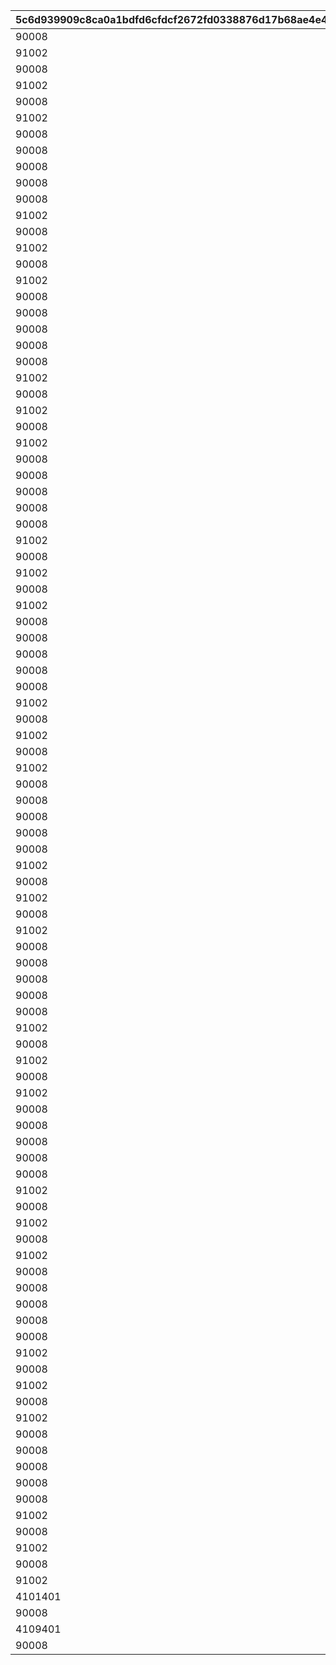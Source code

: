 |5c6d939909c8ca0a1bdfd6cfdcf2672fd0338876d17b68ae4e471e7275abc9c2|1158986962d33e3f9d998af5c04a8f368b23a85439ee80fd5c25587617cde4ef|b26a4f196bb00dc31317017298eb445f8541f20c66e50bf2a6cb40957d77da6b|c53781f1dfc9585f09f90b5d9152102196eaed32109caabf48d0a503f53b5246|bb33ffb529661dd04d4431044e9b5f14645ab47b40422c05193d18a4c8582a7a|89312418c3258b5e6d9daf2011e42e6605df0bbc8a3079b7458c5a99a918261b|8e2d5f4e88e094ebf89c6b3f6ef21673187b285a3ed072bd82578eaba5e3c57d|74add0399f841dc945ed801604d9f4eba83e0b7dd801ded0776c9d9a500ba5f0|059eb067ba32bda39c3bc24794f9f3044e810d50726934fc5dfb1aba44e095af|15c07a23248c87ecf6e99658eae583ffee81e49a8b1d22645b549d157e048f78|c3f62805a11cf10cb8b185d6ac34bb3d685cbf1f958f009807a469efcfa97c06|9656d1049f10c3adec3dba47bbb0351e934003df342a3d990d93c13fbf2f0b51|b4b674d2fd15643407b8cff85a5117850317fefd0dc222591a8f4c36fafd1f60|3912e57c89fa98775fd2984249b52ee3976a979dba8cd0231fb87d48b06ae776|d66631ada5b815e1fbc6cbee72b067bbdde6fa3602aa4af645e49f2bb978cf98|f0a5160580b7a36299e82b3f87972895db8c3f85139b36f1e25cc3dfa5dc721c|e1bbffec3b5ed268719146391946390215f3abd3db70833e948c874bfff5c8ff|2a334a94d1e4ad791be73f3a812866d40a4cf85d60ada535ae523278df09dd14|b2f63ff97bda052394d7f8d8dc62ba93872c937b27cc6995a084fc2393d36601|
| --- | --- | --- | --- | --- | --- | --- | --- | --- | --- | --- | --- | --- | --- | --- | --- | --- | --- | --- |
|90008|94002|32001|140000|4|500|2|4|1|10|2|90005|2|500000|140001|5|1|1|12|
|91002|0|32001|140001|2|200|1|4|1|500000|8|94002|12|0|25001|10|2|1|0|
|90008|94002|32001|140000|4|500|2|4|1|5|2|90005|2|750000|140001|15|1|2|12|
|91002|0|32001|140001|2|300|1|4|1|750000|8|94002|12|0|25001|20|2|2|0|
|90008|94002|32001|140000|4|500|2|4|1|5|2|90005|2|750000|140001|25|1|2|12|
|91002|0|32001|140001|2|500|1|4|1|750000|8|94002|12|0|25001|30|2|3|0|
|90008|94002|32001|140000|4|750|2|4|1|5|2|90005|2|1000000|140001|35|1|3|12|
|90008|0|32001|140001|2|1000|1|4|1|1000000|2|94002|12|0|25001|40|2|4|0|
|90008|94002|32001|140000|4|1250|2|4|1|5|2|90005|2|2000000|140001|45|1|4|12|
|90008|0|32001|140001|2|1500|1|4|1|2000000|2|94002|12|0|25001|50|2|4|0|
|90008|94002|32002|140000|4|500|2|4|1|10|2|90005|2|500000|140001|5|1|1|12|
|91002|94002|32002|21951|4|200|2|2|1|1|8|25001|2|500000|140001|10|1|1|12|
|90008|94002|32002|140000|4|700|2|4|1|5|2|90005|2|750000|140001|15|1|2|12|
|91002|0|32002|140001|2|300|1|4|1|750000|8|94002|12|0|25001|20|2|2|0|
|90008|94002|32002|140000|4|700|2|4|1|5|2|90005|2|750000|140001|25|1|2|12|
|91002|0|32002|140001|2|500|1|4|1|750000|8|94002|12|0|25001|30|2|3|0|
|90008|94002|32002|140000|4|1000|2|4|1|5|2|90005|2|1000000|140001|35|1|3|12|
|90008|0|32002|140001|2|1000|1|4|1|1000000|2|94002|12|0|25001|40|2|4|0|
|90008|94002|32002|140000|4|1250|2|4|1|5|2|90005|2|2000000|140001|45|1|4|12|
|90008|0|32002|140001|2|1500|1|4|1|2000000|2|94002|12|0|25001|50|2|4|0|
|90008|94002|32003|140000|4|500|2|4|1|10|2|90005|2|500000|140001|5|1|1|12|
|91002|94002|32003|21951|4|200|2|2|1|1|8|25001|2|500000|140001|10|1|1|12|
|90008|94002|32003|140000|4|700|2|4|1|5|2|90005|2|750000|140001|15|1|2|12|
|91002|0|32003|140001|2|300|1|4|1|750000|8|94002|12|0|25001|20|2|2|0|
|90008|94002|32003|140000|4|700|2|4|1|5|2|90005|2|750000|140001|25|1|2|12|
|91002|0|32003|140001|2|500|1|4|1|750000|8|94002|12|0|25001|30|2|3|0|
|90008|94002|32003|140000|4|1000|2|4|1|5|2|90005|2|1000000|140001|35|1|3|12|
|90008|0|32003|140001|2|1000|1|4|1|1000000|2|94002|12|0|25001|40|2|4|0|
|90008|94002|32003|140000|4|1250|2|4|1|5|2|90005|2|2000000|140001|45|1|4|12|
|90008|0|32003|140001|2|1500|1|4|1|2000000|2|94002|12|0|25001|50|2|4|0|
|90008|94002|32004|140000|4|500|2|4|1|10|2|90005|2|500000|140001|5|1|1|12|
|91002|94002|32004|21951|4|200|2|2|1|1|8|25001|2|500000|140001|10|1|1|12|
|90008|94002|32004|140000|4|700|2|4|1|5|2|90005|2|750000|140001|15|1|2|12|
|91002|0|32004|140001|2|300|1|4|1|750000|8|94002|12|0|25001|20|2|2|0|
|90008|94002|32004|140000|4|700|2|4|1|5|2|90005|2|750000|140001|25|1|2|12|
|91002|0|32004|140001|2|500|1|4|1|750000|8|94002|12|0|25001|30|2|3|0|
|90008|94002|32004|140000|4|1000|2|4|1|5|2|90005|2|1000000|140001|35|1|3|12|
|90008|0|32004|140001|2|1000|1|4|1|1000000|2|94002|12|0|25001|40|2|4|0|
|90008|94002|32004|140000|4|1250|2|4|1|5|2|90005|2|2000000|140001|45|1|4|12|
|90008|0|32004|140001|2|1500|1|4|1|2000000|2|94002|12|0|25001|50|2|4|0|
|90008|94002|32005|140000|4|500|2|4|1|10|2|90005|2|500000|140001|5|1|1|12|
|91002|94002|32005|21951|4|200|2|2|1|1|8|25001|2|500000|140001|10|1|1|12|
|90008|94002|32005|140000|4|700|2|4|1|5|2|90005|2|750000|140001|15|1|2|12|
|91002|0|32005|140001|2|300|1|4|1|750000|8|94002|12|0|25001|20|2|2|0|
|90008|94002|32005|140000|4|700|2|4|1|5|2|90005|2|750000|140001|25|1|2|12|
|91002|0|32005|140001|2|500|1|4|1|750000|8|94002|12|0|25001|30|2|3|0|
|90008|94002|32005|140000|4|1000|2|4|1|5|2|90005|2|1000000|140001|35|1|3|12|
|90008|0|32005|140001|2|1000|1|4|1|1000000|2|94002|12|0|25001|40|2|4|0|
|90008|94002|32005|140000|4|1250|2|4|1|5|2|90005|2|2000000|140001|45|1|4|12|
|90008|0|32005|140001|2|1500|1|4|1|2000000|2|94002|12|0|25001|50|2|4|0|
|90008|94002|32006|140000|4|500|2|4|1|10|2|90005|2|500000|140001|5|1|1|12|
|91002|94002|32006|21951|4|200|2|2|1|1|8|25001|2|500000|140001|10|1|1|12|
|90008|94002|32006|140000|4|700|2|4|1|5|2|90005|2|750000|140001|15|1|2|12|
|91002|0|32006|140001|2|300|1|4|1|750000|8|94002|12|0|25001|20|2|2|0|
|90008|94002|32006|140000|4|700|2|4|1|5|2|90005|2|750000|140001|25|1|2|12|
|91002|0|32006|140001|2|500|1|4|1|750000|8|94002|12|0|25001|30|2|3|0|
|90008|94002|32006|140000|4|1000|2|4|1|5|2|90005|2|1000000|140001|35|1|3|12|
|90008|0|32006|140001|2|1000|1|4|1|1000000|2|94002|12|0|25001|40|2|4|0|
|90008|94002|32006|140000|4|1250|2|4|1|5|2|90005|2|2000000|140001|45|1|4|12|
|90008|0|32006|140001|2|1500|1|4|1|2000000|2|94002|12|0|25001|50|2|4|0|
|90008|0|32007|140001|2|500|10|4|1|500000|2|94002|12|0|90005|5|15|1|0|
|91002|94002|32007|21951|4|100|5|2|1|1|8|25001|2|500000|140001|10|1|1|12|
|90008|0|32007|140001|2|1000|5|4|1|750000|2|94002|12|0|90005|15|15|2|0|
|91002|0|32007|140001|2|150|1|4|1|750000|8|94002|12|0|25001|20|5|2|0|
|90008|0|32007|140001|2|1500|5|4|1|750000|2|94002|12|0|90005|25|15|2|0|
|91002|94002|32007|90008|4|250|5|2|1|1|8|25001|2|750000|140001|30|3000|3|12|
|90008|0|32007|140001|2|3500|5|4|1|1000000|2|94002|12|0|90005|35|15|3|0|
|90008|0|32007|140001|2|4000|1|4|1|1000000|2|94002|12|0|25001|40|5|4|0|
|90008|0|32007|140001|2|4500|5|4|1|2000000|2|94002|12|0|90005|45|15|4|0|
|90008|0|32007|140001|2|5000|1|4|1|2000000|2|94002|12|0|25001|50|5|4|0|
|90008|0|32008|140001|2|500|10|4|1|500000|2|94002|12|0|90005|5|15|1|0|
|91002|94002|32008|21951|4|100|5|2|1|1|8|25001|2|500000|140001|10|1|1|12|
|90008|0|32008|140001|2|1000|5|4|1|750000|2|94002|12|0|90005|15|15|2|0|
|91002|0|32008|140001|2|150|1|4|1|750000|8|94002|12|0|25001|20|5|2|0|
|90008|0|32008|140001|2|1500|5|4|1|750000|2|94002|12|0|90005|25|15|2|0|
|91002|94002|32008|90008|4|250|5|2|1|1|8|25001|2|750000|140001|30|3000|3|12|
|90008|0|32008|140001|2|3500|5|4|1|1000000|2|94002|12|0|90005|35|15|3|0|
|90008|0|32008|140001|2|4000|1|4|1|1000000|2|94002|12|0|25001|40|5|4|0|
|90008|0|32008|140001|2|4500|5|4|1|2000000|2|94002|12|0|90005|45|15|4|0|
|90008|0|32008|140001|2|5000|1|4|1|2000000|2|94002|12|0|25001|50|5|4|0|
|90008|0|32009|140001|2|500|10|4|1|500000|2|94002|12|0|90005|5|15|1|0|
|91002|94002|32009|21951|4|100|5|2|1|1|8|25001|2|500000|140001|10|1|1|12|
|90008|0|32009|140001|2|1000|5|4|1|750000|2|94002|12|0|90005|15|15|2|0|
|91002|0|32009|140001|2|150|1|4|1|750000|8|94002|12|0|25001|20|5|2|0|
|90008|0|32009|140001|2|1500|5|4|1|750000|2|94002|12|0|90005|25|15|2|0|
|91002|94002|32009|90008|4|250|5|2|1|1|8|25001|2|750000|140001|30|3000|3|12|
|90008|0|32009|140001|2|3500|5|4|1|1000000|2|94002|12|0|90005|35|15|3|0|
|90008|0|32009|140001|2|4000|1|4|1|1000000|2|94002|12|0|25001|40|5|4|0|
|90008|0|32009|140001|2|4500|5|4|1|2000000|2|94002|12|0|90005|45|15|4|0|
|90008|0|32009|140001|2|5000|1|4|1|2000000|2|94002|12|0|25001|50|5|4|0|
|90008|0|32010|140001|2|500|10|4|1|500000|2|94002|12|0|90005|5|15|1|0|
|91002|94002|32010|21951|4|100|5|2|1|1|8|25001|2|500000|140001|10|1|1|12|
|90008|0|32010|140001|2|1000|5|4|1|750000|2|94002|12|0|90005|15|15|2|0|
|91002|0|32010|140001|2|150|1|4|1|750000|8|94002|12|0|25001|20|5|2|0|
|90008|0|32010|140001|2|1500|5|4|1|750000|2|94002|12|0|90005|25|15|2|0|
|91002|94002|32010|90008|4|250|5|2|1|1|8|25001|2|750000|140001|30|3000|3|12|
|4101401|94002|32010|90008|4|1|15|2|1|5|18|90005|2|1000000|140001|35|3500|3|12|
|90008|0|32010|140001|2|4000|1|4|1|1000000|2|94002|12|0|25001|40|5|4|0|
|4109401|94002|32010|90008|4|1|15|2|1|5|18|90005|2|2000000|140001|45|4500|4|12|
|90008|0|32010|140001|2|5000|1|4|1|2000000|2|94002|12|0|25001|50|5|4|0|
